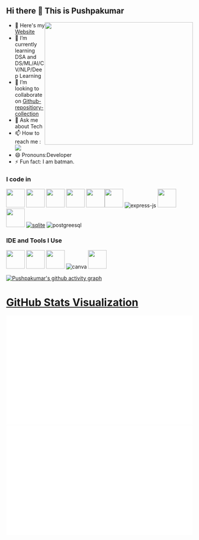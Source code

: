 ## Hi there 👋 This is Pushpakumar   
  
<a href="https://linktr.ee/pushpakumar02"><img align="right" width="400" height="330" src="https://user-images.githubusercontent.com/74038190/212750155-3ceddfbd-19d3-40a3-87af-8d329c8323c4.gif"></a>
- 🔭 Here's my [Website](https://pushpakumar02.github.io/)                                                 
- 🌱 I’m currently learning DSA and DS/ML/AI/CV/NLP/Deep Learning
- 👯 I’m looking to collaborate on [Github-repositiory-collection](https://github.com/Pushpakumar02/SDE-repositiory-collection)
- 💬 Ask me about Tech
- 📫 How to reach me :
<br /> [<img src="https://img.shields.io/badge/linktree-39E09B?style=for-the-badge&logo=linktree&logoColor=white" />](https://linktr.ee/pushpakumar02/)
- 😄 Pronouns:Developer
- ⚡ Fun fact: I am batman.

### I code in
<a href = "https://www.w3schools.com/python/"><img height="50" width="50" src="https://img.icons8.com/color/48/000000/python.png" /></a> <img height="50" width="50" src="https://img.icons8.com/color/48/000000/html-5.png" /> <img height="50" width="50" src="https://img.icons8.com/color/48/000000/css3.png" /> <img height="50" width="50" src="https://img.icons8.com/color/48/000000/javascript.png"/> <a href="https://getbootstrap.com/"><img height="50" width="50" src="https://img.icons8.com/color/48/000000/bootstrap.png" /><a><img height="50" width="50" src="https://img.icons8.com/color/48/000000/mongodb.png"/> <img width="50" height="50" src="https://img.icons8.com/color/48/express-js.png" alt="express-js"/>
<img height="50" width="50" src="https://img.icons8.com/color/48/000000/react-native.png"/>  <img height="50" width="50" src="https://img.icons8.com/color/48/000000/nodejs.png"/> <a href="https://www.sqlite.org/"><img width="50" height="50" src="https://img.icons8.com/ios/50/sqlite.png" alt="sqlite" /></a>  <img width="50" height="50" src="https://img.icons8.com/plasticine/100/postgreesql.png" alt="postgreesql" />

### IDE and Tools I Use
<img height="50" width="50" src="https://img.icons8.com/color/48/000000/visual-studio-code-2019.png"/> <img height="50" width="50" src="https://img.icons8.com/color/48/000000/pycharm.png"/> <img height="50" width="50" src="https://img.icons8.com/color/50/000000/git.png"/> <img width="50" height="50" src="https://img.icons8.com/fluency/48/canva.png" alt="canva"/> <img height="50" width="50" src="https://img.icons8.com/color/48/000000/figma--v1.png"/> 



[![Pushpakumar's github activity graph](https://github-readme-activity-graph.vercel.app/graph?username=pushpakumar02&bg_color=000000&color=fdf7fc&line=138626&point=ffffff&area=true&hide_border=true)](https://github.com/ashutosh00710/github-readme-activity-graph)





# [GitHub Stats Visualization](https://github.com/jstrieb/github-stats)

<a href="https://github.com/jstrieb/github-stats">
<img src="https://raw.githubusercontent.com/Pushpakumar02/Pushpakumar02/master/generated/overview.svg#gh-dark-mode-only" />
<img src="https://raw.githubusercontent.com/Pushpakumar02/Pushpakumar02/master/generated/languages.svg#gh-dark-mode-only" />
</a>

